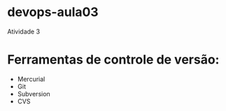 # devops-aula03
Atividade 3

# Ferramentas de controle de versão:

* Mercurial
* Git
* Subversion
* CVS
